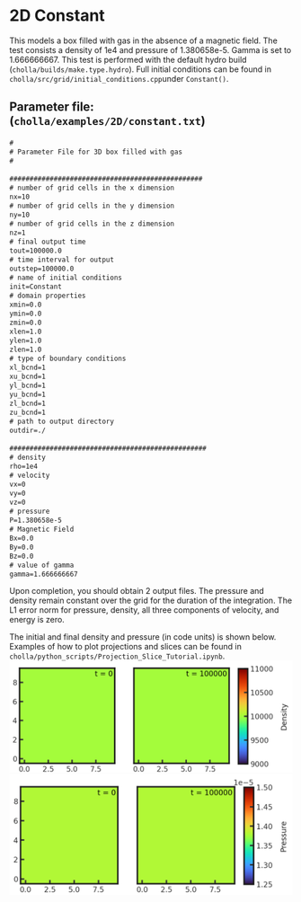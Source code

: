 # 2D Constant
This models a box filled with gas in the absence of a magnetic field. The test consists a density of 1e4 and pressure of 1.380658e-5. Gamma is set to 1.666666667. This test is performed with the default hydro build (`cholla/builds/make.type.hydro`). Full initial conditions can be found in `cholla/src/grid/initial_conditions.cpp`under `Constant()`. 

## Parameter file: (`cholla/examples/2D/constant.txt`)
```
#
# Parameter File for 3D box filled with gas
#

################################################
# number of grid cells in the x dimension
nx=10
# number of grid cells in the y dimension
ny=10
# number of grid cells in the z dimension
nz=1
# final output time
tout=100000.0
# time interval for output
outstep=100000.0
# name of initial conditions
init=Constant
# domain properties
xmin=0.0
ymin=0.0
zmin=0.0
xlen=1.0
ylen=1.0
zlen=1.0
# type of boundary conditions
xl_bcnd=1
xu_bcnd=1
yl_bcnd=1
yu_bcnd=1
zl_bcnd=1
zu_bcnd=1
# path to output directory
outdir=./

#################################################
# density
rho=1e4
# velocity
vx=0
vy=0
vz=0
# pressure
P=1.380658e-5
# Magnetic Field
Bx=0.0
By=0.0
Bz=0.0
# value of gamma
gamma=1.666666667
```
Upon completion, you should obtain 2 output files. The pressure and density remain constant over the grid for the duration of the integration. The L1 error norm for pressure, density, all three components of velocity, and energy is zero.

The initial and final density and pressure (in code units) is shown below. Examples of how to plot projections and slices can be found in `cholla/python_scripts/Projection_Slice_Tutorial.ipynb`.  
<img src="./images/2dconstant_density_xy.png" width="1200" />  
<img src="./images/2dconstant_pressure_xy.png" width="1200" />  
